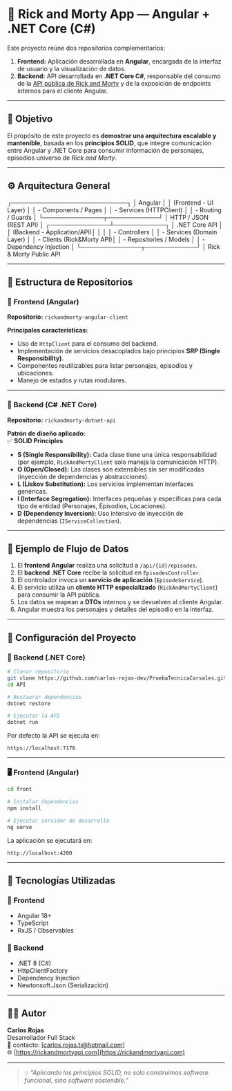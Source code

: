 # 🧪 Rick and Morty App — Angular + .NET Core (C#)

Este proyecto reúne dos repositorios complementarios:

1. **Frontend:** Aplicación desarrollada en **Angular**, encargada de la interfaz de usuario y la visualización de datos.
2. **Backend:** API desarrollada en **.NET Core C#**, responsable del consumo de la [API pública de Rick and Morty](https://rickandmortyapi.com/documentation/#rest) y de la exposición de endpoints internos para el cliente Angular.

---

## 🧩 Objetivo

El propósito de este proyecto es **demostrar una arquitectura escalable y mantenible**, basada en los **principios SOLID**, que integre comunicación entre Angular y .NET Core para consumir información de personajes, episodios universo de *Rick and Morty*.

---

## ⚙️ Arquitectura General

┌───────────────────────────┐
│         Angular           │
│   (Frontend - UI Layer)   │
│   - Components / Pages     │
│   - Services (HTTPClient)  │
│   - Routing / Guards       │
└──────────────┬────────────┘
               │
     HTTP / JSON (REST API)
               │
┌──────────────┴────────────┐
│        .NET Core API       │
│ (Backend - Application/API)│
│                            │
│   - Controllers             │
│   - Services (Domain Layer) │
│   - Clients (Rick&Morty API)│
│   - Repositories / Models   │
│   - Dependency Injection     │
└──────────────┬────────────┘
               │
     Rick & Morty Public API

---

## 🧱 Estructura de Repositorios

### 🔹 **Frontend (Angular)**

**Repositorio:** `rickandmorty-angular-client`

**Principales características:**
- Uso de `HttpClient` para el consumo del backend.
- Implementación de servicios desacoplados bajo principios **SRP (Single Responsibility)**.
- Componentes reutilizables para listar personajes, episodios y ubicaciones.
- Manejo de estados y rutas modulares.

---

### 🔹 **Backend (C# .NET Core)**

**Repositorio:** `rickandmorty-dotnet-api`

**Patrón de diseño aplicado:**  
✅ **SOLID Principles**
- **S (Single Responsibility):** Cada clase tiene una única responsabilidad (por ejemplo, `RickAndMortyClient` solo maneja la comunicación HTTP).  
- **O (Open/Closed):** Las clases son extensibles sin ser modificadas (inyección de dependencias y abstracciones).  
- **L (Liskov Substitution):** Los servicios implementan interfaces genéricas.  
- **I (Interface Segregation):** Interfaces pequeñas y específicas para cada tipo de entidad (Personajes, Episodios, Locaciones).  
- **D (Dependency Inversion):** Uso intensivo de inyección de dependencias (`IServiceCollection`).

---

## 🧠 Ejemplo de Flujo de Datos

1. El **frontend Angular** realiza una solicitud a `/api/{id}/episodes`.
2. El **backend .NET Core** recibe la solicitud en `EpisodesController`.
3. El controlador invoca un **servicio de aplicación** (`EpisodeService`).
4. El servicio utiliza un **cliente HTTP especializado** (`RickAndMortyClient`) para consumir la API pública.
5. Los datos se mapean a **DTOs** internos y se devuelven al cliente Angular.
6. Angular muestra los personajes y detalles del episodio en la interfaz.

---

## 🚀 Configuración del Proyecto

### 🔧 Backend (.NET Core)
```bash
# Clonar repositorio
git clone https://github.com/carlos-rojas-dev/PruebaTecnicaCarsales.git
cd API 

# Restaurar dependencias
dotnet restore

# Ejecutar la API
dotnet run
```

Por defecto la API se ejecuta en:
```
https://localhost:7176
```

---

### 🖥️ Frontend (Angular)
```bash
cd front

# Instalar dependencias
npm install

# Ejecutar servidor de desarrollo
ng serve
```

La aplicación se ejecutará en:
```
http://localhost:4200
```

---

## 🧩 Tecnologías Utilizadas

### 🔸 **Frontend**
- Angular 18+
- TypeScript
- RxJS / Observables 

### 🔸 **Backend**
- .NET 8 (C#)
- HttpClientFactory
- Dependency Injection 
- Newtonsoft.Json (Serialización)
 
---

## 👨‍💻 Autor
**Carlos Rojas**  
Desarrollador Full Stack  
📧 contacto: [carlos.rojas.ti@hotmail.com]  
🌐 [https://rickandmortyapi.com](https://rickandmortyapi.com)

---

> 💡 *“Aplicando los principios SOLID, no solo construimos software funcional, sino software sostenible.”*
